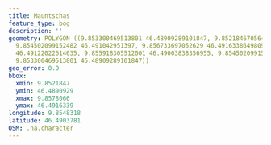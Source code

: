 ```yaml
---
title: Mauntschas
feature_type: bog
description: ''
geometry: POLYGON ((9.853300469513801 46.48909289101847, 9.852184670564174 46.49036339283855,
  9.854502099152482 46.491042951397, 9.856733697052629 46.49163386498093, 9.857806580658629
  46.49122022614635, 9.855918305512001 46.49003838356955, 9.854502099152482 46.48921107848579,
  9.853300469513801 46.48909289101847))
geo_error: 0.0
bbox:
  xmin: 9.8521847
  ymin: 46.4890929
  xmax: 9.8578066
  ymax: 46.4916339
longitude: 9.8548318
latitude: 46.4903781
OSM: .na.character
---
```

